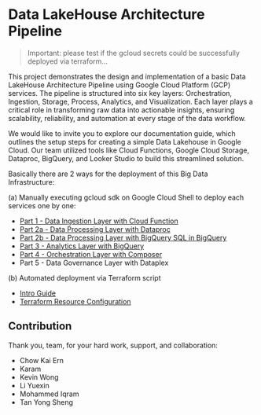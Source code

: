 # Data LakeHouse Architecture Pipeline

> Important: please test if the gcloud secrets could be successfully deployed via terraform...

This project demonstrates the design and implementation of a basic Data LakeHouse Architecture Pipeline using Google Cloud Platform (GCP) services. The pipeline is structured into six key layers: Orchestration, Ingestion, Storage, Process, Analytics, and Visualization. Each layer plays a critical role in transforming raw data into actionable insights, ensuring scalability, reliability, and automation at every stage of the data workflow.

We would like to invite you to explore our documentation guide, which outlines the setup steps for creating a simple Data Lakehouse in Google Cloud. Our team utilized tools like Cloud Functions, Google Cloud Storage, Dataproc, BigQuery, and Looker Studio to build this streamlined solution.

Basically there are 2 ways for the deployment of this Big Data Infrastructure:

(a) Manually executing gcloud sdk on Google Cloud Shell to deploy each services one by one:

- [Part 1 - Data Ingestion Layer with Cloud Function](/setup_docs/big_data_project/deployment_via_gcloud_sdk/part1-data-ingestion-layer.md)
- [Part 2a - Data Processing Layer with Dataproc](/setup_docs/big_data_project/deployment_via_gcloud_sdk/part2a-data-processing-layer.md)
- [Part 2b - Data Processing Layer with BigQuery SQL in BigQuery](/setup_docs/big_data_project/deployment_via_gcloud_sdk/part2b-data-processing-layer.md)
- [Part 3 - Analytics Layer with BigQuery](/setup_docs/big_data_project/deployment_via_gcloud_sdk/part3-analytics-layer.md)
- [Part 4 - Orchestration Layer with Composer](/setup_docs/big_data_project/deployment_via_gcloud_sdk/part4-orchestration-layer.md)
- Part 5 - Data Governance Layer with Dataplex

(b) Automated deployment via Terraform script
- [Intro Guide](/setup_docs/big_data_project/deployment_via_terraform/README.md)
- [Terraform Resource Configuration](/setup_docs/big_data_project/deployment_via_terraform/terraform-gcp-data-lakehouse-infrastructure.md)

## Contribution

Thank you, team, for your hard work, support, and collaboration:

- Chow Kai Ern
- Karam
- Kevin Wong 
- Li Yuexin
- Mohammed Iqram
- Tan Yong Sheng